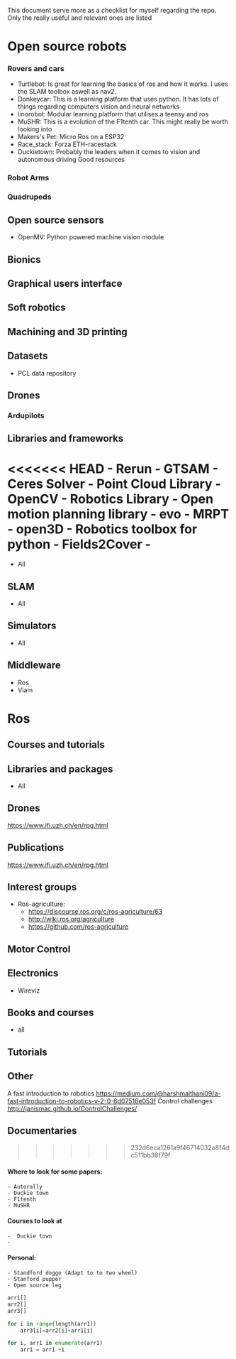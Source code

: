 This document serve more as a checklist for myself regarding the repo. Only the really useful and relevant ones are listed
# Open source robots
### Rovers and cars

- Turtlebot: Is great for learning the basics of ros and how it works. I uses the SLAM toolbox aswell as nav2.
- Donkeycar: This is a learning platform that uses python. It has lots of things regarding computers vision and neural networks
- linorobot: Modular learning platform that utilises a teensy and ros
- MuSHR: This is a evolution of the F1tenth car. This might really be worth looking into
- Makers's Pet: Micro Ros on a ESP32
- Race_stack: Forza ETH-racestack
- Duckietown: Probably the leaders when it comes to vision and autonomous driving Good resources
### Robot Arms

### Quadrupeds

## Open source sensors
- OpenMV: Python powered machine vision module
## Bionics
## Graphical users interface
## Soft robotics

## Machining and 3D printing
## Datasets
- PCL data repository
## Drones
### Ardupilots
## Libraries and frameworks
<<<<<<< HEAD
	- Rerun
	- GTSAM
	- Ceres Solver
	- Point Cloud Library
	- OpenCV
	- Robotics Library
	- Open motion planning library
	- evo
	- MRPT
	- open3D
	- Robotics toolbox for python
	- Fields2Cover
	- 
=======
- All
## SLAM
- All
## Simulators
- All
## Middleware
- Ros
- Viam
# Ros
## Courses and tutorials

## Libraries and packages
- All
## Drones
https://www.ifi.uzh.ch/en/rpg.html

## Publications
https://www.ifi.uzh.ch/en/rpg.html

## Interest groups
- Ros-agriculture:
	- https://discourse.ros.org/c/ros-agriculture/63
	- http://wiki.ros.org/agriculture
	- https://github.com/ros-agriculture
## Motor Control
## Electronics
- Wireviz
## Books and courses
- all
## Tutorials
## Other
A fast introduction to robotics
https://medium.com/@harshmaithani09/a-fast-introduction-to-robotics-v-2-0-6d07516e053f
Control challenges
http://janismac.github.io/ControlChallenges/
## Documentaries


>>>>>>> 232d6eca1261a9f46714032a814dc511bb38f79f

####  Where to look for some papers:
	- Autorally
	- Duckie town
	- F1tenth
	- MuSHR
#### Courses to look at
	-  Duckie town
	- 

#### Personal:
	- Standford doggo (Adapt to to two wheel)
	- Stanford pupper
	- Open source leg
```python
arr1[]
arr2[]
arr3[]

for i in range(length(arr1))
	arr3[i]=arr2[i]+arr1[i]

for i, arr1 in enumerate(arr1)
	arr1 = arr1 +i
```
# 
##
###
####
#####
